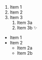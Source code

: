 1. Item 1
2. Item 2
3. Item 3
   1. Item 3a
   2. Item 3b
:sparkles:
* Item 1
* Item 2
  * Item 2a
  * Item 2b
